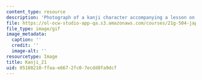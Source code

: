 ```yaml
---
content_type: resource
description: 'Photograph of a kanji character accompanying a lesson on Japanese. '
file: https://ol-ocw-studio-app-qa.s3.amazonaws.com/courses/21g-504-japanese-iv-spring-2009/05108210ffaae6672fc07ecdd8fa9dcf_Kanji_21.gif
file_type: image/gif
image_metadata:
  caption: ''
  credit: ''
  image-alt: ''
resourcetype: Image
title: Kanji_21
uid: 05108210-ffaa-e667-2fc0-7ecdd8fa9dcf
---
```

